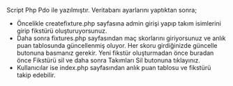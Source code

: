 Script Php Pdo ile yazılmıştır. Veritabanı ayarlarını yaptıktan sonra;<br>

* Öncelikle createfixture.php sayfasına admin girişi yapıp takım isimlerini girip fikstürü oluşturuyorsunuz.<br>
* Daha sonra fixtures.php sayfasından maç skorlarını giriyorsunuz ve anlık puan tablosunda güncellenmiş oluyor. Her skoru girdiğinizde güncelle butonuna basmanız gerekir. Yeni fikstür oluşturmadan önce buradan önce Fikstürü sil ve daha sonra Takımları Sil butonuna tıklayınız.<br>
* Kullanıcılar ise index.php sayfasından anlık puan tablosu ve fikstürü takip edebilir.
